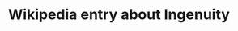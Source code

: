 ---
key: ingenuity-wikipedia
title: Wikipedia entry about Ingenuity
description: Wikipedia entry about Ingenuity

path: ingenuity_wikipedia.kb
source: "ingenuity-wikipedia.pdf"
provider: openai
sample_question: "How long did the first flight take?"
---